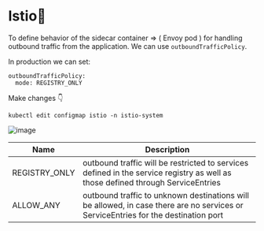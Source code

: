 # Istio🦜

To define behavior of the sidecar container => ( Envoy pod ) for handling outbound traffic from the application. We can use `outboundTrafficPolicy`.

In production we can set: </br>
```outboundTrafficPolicy
outboundTrafficPolicy:
  mode: REGISTRY_ONLY
```

Make changes  👇

```istio-edit
kubectl edit configmap istio -n istio-system
```
![image](https://user-images.githubusercontent.com/70542481/210065387-d77b555c-3ba1-4128-9e8f-a8c11f7eaa5f.png)


|Name	         |  Description |
|--------------| -------------|   
|REGISTRY_ONLY |  outbound traffic will be restricted to services defined in the service registry as well as those defined through ServiceEntries|
| ALLOW_ANY	| outbound traffic to unknown destinations will be allowed, in case there are no services or ServiceEntries for the destination port |
